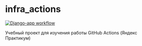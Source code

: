 # infra_actions
[![Django-app workflow](https://github.com/Oorzhakau/infra_actions/actions/workflows/main.yml/badge.svg)](https://github.com/Oorzhakau/infra_actions/actions/workflows/main.yml)

Учебный проект для изучения работы GitHub Actions (Яндекс Практикум)

